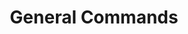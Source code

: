 ---
created: '2025-09-16T15:05:15.643223'
modified: '2025-09-16T19:19:40.879840'
ship_factor: 5
subtype: shortcuts
tags: []
title: General Commands
type: general
version: 1
---